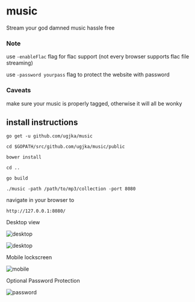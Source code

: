 # music
Stream your god damned music hassle free

### Note
use `-enableFlac` flag for flac support (not every browser supports flac file streaming)

use `-password yourpass` flag to protect the website with password

### Caveats
make sure your music is properly tagged, otherwise it will all be wonky

## install instructions

`go get -u github.com/ugjka/music`

`cd $GOPATH/src/github.com/ugjka/music/public`

`bower install`

`cd ..`

`go build`

`./music -path /path/to/mp3/collection -port 8080`

navigate in your browser to

`http://127.0.0.1:8080/`

Desktop view

![desktop](https://img.ugjka.net/1EICevTL.png)

![desktop](https://img.ugjka.net/FNYRvlRF.png)

Mobile lockscreen

![mobile](https://img.ugjka.net/XPdyMKUk.png)

Optional Password Protection

![password](https://img.ugjka.net/fI5L62ap.png)
